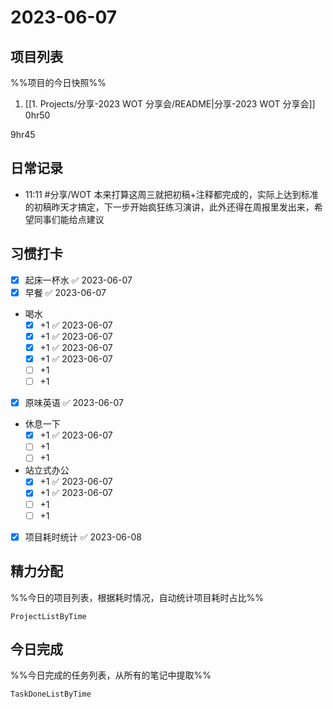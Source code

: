 # 2023-06-07

## 项目列表
%%项目的今日快照%%
1. [[1. Projects/分享-2023 WOT 分享会/README|分享-2023 WOT 分享会]] 0hr50

9hr45

## 日常记录
- 11:11 #分享/WOT 本来打算这周三就把初稿+注释都完成的，实际上达到标准的初稿昨天才搞定，下一步开始疯狂练习演讲，此外还得在周报里发出来，希望同事们能给点建议

## 习惯打卡
- [x] 起床一杯水 ✅ 2023-06-07
- [x] 早餐 ✅ 2023-06-07
-  喝水
	- [x] +1 ✅ 2023-06-07
	- [x] +1 ✅ 2023-06-07
	- [x] +1 ✅ 2023-06-07
	- [x] +1 ✅ 2023-06-07
	- [ ] +1
	- [ ] +1
- [x] 原味英语 ✅ 2023-06-07
- 休息一下
	- [x] +1 ✅ 2023-06-07
	- [ ] +1
	- [ ] +1
- 站立式办公
	- [x] +1 ✅ 2023-06-07
	- [x] +1 ✅ 2023-06-07
	- [ ] +1
	- [ ] +1
- [x] 项目耗时统计 ✅ 2023-06-08
		
## 精力分配
%%今日的项目列表，根据耗时情况，自动统计项目耗时占比%%
```PeriodicPARA
ProjectListByTime
```

## 今日完成
%%今日完成的任务列表，从所有的笔记中提取%%
```PeriodicPARA
TaskDoneListByTime
```
